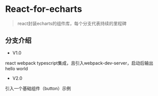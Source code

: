 # React-for-echarts 
> react封装echarts的组件库，每个分支代表持续的里程碑

## 分支介绍

* V1.0

react webpack typescript集成，且引入webpack-dev-server，启动后输出hello world

* V2.0

引入一个基础组件（button）示例
